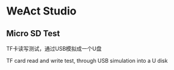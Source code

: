 # WeAct Studio
## Micro SD Test

TF卡读写测试，通过USB模拟成一个U盘

TF card read and write test, through USB simulation into a U disk